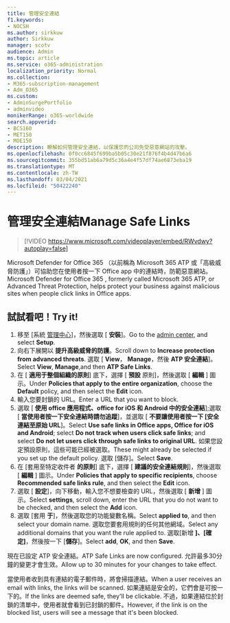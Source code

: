 ```yaml
---
title: 管理安全連結
f1.keywords:
- NOCSH
ms.author: sirkkuw
author: Sirkkuw
manager: scotv
audience: Admin
ms.topic: article
ms.service: o365-administration
localization_priority: Normal
ms.collection:
- M365-subscription-management
- Adm_O365
ms.custom:
- AdminSurgePortfolio
- adminvideo
monikerRange: o365-worldwide
search.appverid:
- BCS160
- MET150
- MOE150
description: 瞭解如何管理安全連結，以保護您的公司免受惡意網站的攻擊。
ms.openlocfilehash: 0f0cc6845f699ba5b05c30e21f876f4b4d47b6a6
ms.sourcegitcommit: 355bd51ab6a79d5c36a4e4f57df74ae6873eba19
ms.translationtype: MT
ms.contentlocale: zh-TW
ms.lasthandoff: 03/04/2021
ms.locfileid: "50422240"
---
```

# <a name="manage-safe-links"></a><span data-ttu-id="82978-103">管理安全連結</span><span class="sxs-lookup"><span data-stu-id="82978-103">Manage Safe Links</span></span>

> [!VIDEO https://www.microsoft.com/videoplayer/embed/RWvdwy?autoplay=false]

<span data-ttu-id="82978-104">Microsoft Defender for Office 365 （以前稱為 Microsoft 365 ATP 或「高級威脅防護」）可協助您在使用者按一下 Office app 中的連結時，防範惡意網站。</span><span class="sxs-lookup"><span data-stu-id="82978-104">Microsoft Defender for Office 365 , formerly called Microsoft 365 ATP, or Advanced Threat Protection, helps protect your business against malicious sites when people click links in Office apps.</span></span>

## <a name="try-it"></a><span data-ttu-id="82978-105">試試看吧！</span><span class="sxs-lookup"><span data-stu-id="82978-105">Try it!</span></span>

1. <span data-ttu-id="82978-106">移至 [系統 [管理中心](https://admin.microsoft.com)]，然後選取 [ **安裝**]。</span><span class="sxs-lookup"><span data-stu-id="82978-106">Go to the [admin center](https://admin.microsoft.com), and select **Setup**.</span></span>
1. <span data-ttu-id="82978-107">向右下展開以 **提升高級威脅的防護**。</span><span class="sxs-lookup"><span data-stu-id="82978-107">Scroll down to **Increase protection from advanced threats**.</span></span> <span data-ttu-id="82978-108">選取 [ **View**， **Manage**，然後 **ATP 安全連結**]。</span><span class="sxs-lookup"><span data-stu-id="82978-108">Select **View**, **Manage**,and then **ATP Safe Links**.</span></span>
1. <span data-ttu-id="82978-109">在 [ **適用于整個組織的原則**] 底下，選擇 [ **預設** 原則]，然後選取 [ **編輯** ] 圖示。</span><span class="sxs-lookup"><span data-stu-id="82978-109">Under **Policies that apply to the entire organization**, choose the **Default** policy, and then select the **Edit** icon.</span></span>
1. <span data-ttu-id="82978-110">輸入您要封鎖的 URL。</span><span class="sxs-lookup"><span data-stu-id="82978-110">Enter a URL that you want to block.</span></span>
1. <span data-ttu-id="82978-111">選取 [ **使用 office 應用程式、office for iOS 和 Android 中的安全連結**];選取 [ **當使用者按一下安全連結時請勿追蹤**]，並選取 [ **不要讓使用者按一下 [安全連結至原始 URL**]。</span><span class="sxs-lookup"><span data-stu-id="82978-111">Select **Use safe links in Office apps, Office for iOS and Android**; select **Do not track when users click safe links**; and select **Do not let users click through safe links to original URL**.</span></span> <span data-ttu-id="82978-112">如果您設定預設原則，這些可能已經被選取。</span><span class="sxs-lookup"><span data-stu-id="82978-112">These might already be selected if you set up the default policy.</span></span> <span data-ttu-id="82978-113">選取 [儲存]。</span><span class="sxs-lookup"><span data-stu-id="82978-113">Select **Save**.</span></span>
1. <span data-ttu-id="82978-114">在 [套用至特定收件者 **的原則**] 底下，選擇 [ **建議的安全連結規則**]，然後選取 [ **編輯** ] 圖示。</span><span class="sxs-lookup"><span data-stu-id="82978-114">Under **Policies that apply to specific recipients**, choose **Recommended safe links rule**, and then select the **Edit** icon.</span></span>
1. <span data-ttu-id="82978-115">選取 [ **設定**]，向下移動，輸入您不想要檢查的 URL，然後選取 [ **新增** ] 圖示。</span><span class="sxs-lookup"><span data-stu-id="82978-115">Select **settings**, scroll down, enter the URL that you do not want to be checked, and then select the **Add** icon.</span></span>
1. <span data-ttu-id="82978-116">選取 [套用 **于**]，然後選取您的功能變數名稱。</span><span class="sxs-lookup"><span data-stu-id="82978-116">Select **applied to**, and then select your domain name.</span></span> <span data-ttu-id="82978-117">選取您要套用規則的任何其他網域。</span><span class="sxs-lookup"><span data-stu-id="82978-117">Select any additional domains that you want the rule applied to.</span></span> <span data-ttu-id="82978-118">選取[新增 **]、[確定]**，然後按一下 [**儲存**]。</span><span class="sxs-lookup"><span data-stu-id="82978-118">Select **add**, **OK**, and then **Save**.</span></span>

<span data-ttu-id="82978-119">現在已設定 ATP 安全連結。</span><span class="sxs-lookup"><span data-stu-id="82978-119">ATP Safe Links are now configured.</span></span> <span data-ttu-id="82978-120">允許最多30分鐘的變更才會生效。</span><span class="sxs-lookup"><span data-stu-id="82978-120">Allow up to 30 minutes for your changes to take effect.</span></span>

<span data-ttu-id="82978-121">當使用者收到具有連結的電子郵件時，將會掃描連結。</span><span class="sxs-lookup"><span data-stu-id="82978-121">When a user receives an email with links, the links will be scanned.</span></span> <span data-ttu-id="82978-122">如果連結是安全的，它們會是可按一下的。</span><span class="sxs-lookup"><span data-stu-id="82978-122">If the links are deemed safe, they'll be clickable.</span></span> <span data-ttu-id="82978-123">不過，如果連結位於封鎖的清單中，使用者就會看到已封鎖的郵件。</span><span class="sxs-lookup"><span data-stu-id="82978-123">However, if the link is on the blocked list, users will see a message that it's been blocked.</span></span>